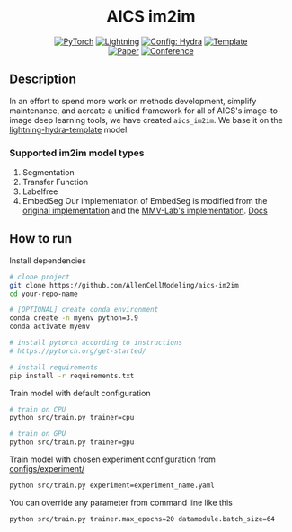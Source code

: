 <div align="center">

# AICS im2im

<a href="https://pytorch.org/get-started/locally/"><img alt="PyTorch" src="https://img.shields.io/badge/PyTorch-ee4c2c?logo=pytorch&logoColor=white"></a>
<a href="https://pytorchlightning.ai/"><img alt="Lightning" src="https://img.shields.io/badge/-Lightning-792ee5?logo=pytorchlightning&logoColor=white"></a>
<a href="https://hydra.cc/"><img alt="Config: Hydra" src="https://img.shields.io/badge/Config-Hydra-89b8cd"></a>
<a href="https://github.com/ashleve/lightning-hydra-template"><img alt="Template" src="https://img.shields.io/badge/-Lightning--Hydra--Template-017F2F?style=flat&logo=github&labelColor=gray"></a><br>
[![Paper](http://img.shields.io/badge/paper-arxiv.1001.2234-B31B1B.svg)](https://www.nature.com/articles/nature14539)
[![Conference](http://img.shields.io/badge/AnyConference-year-4b44ce.svg)](https://papers.nips.cc/paper/2020)

</div>

## Description
In an effort to spend more work on methods development, simplify maintenance, and acreate a unified framework for all of AICS's image-to-image deep learning tools, we have created `aics_im2im`. We base it on the [lightning-hydra-template](https://github.com/ashleve/lightning-hydra-template) model.

### Supported im2im model types
1. Segmentation
2. Transfer Function
3. Labelfree
4. EmbedSeg
    Our implementation of EmbedSeg is modified from the [original implementation](https://github.com/juglab/EmbedSeg) and the [MMV-Lab's implementation](https://github.com/MMV-Lab/mmv_im2im). 
    [Docs](docs/embedseg.md)



## How to run

Install dependencies

```bash
# clone project
git clone https://github.com/AllenCellModeling/aics-im2im
cd your-repo-name

# [OPTIONAL] create conda environment
conda create -n myenv python=3.9
conda activate myenv

# install pytorch according to instructions
# https://pytorch.org/get-started/

# install requirements
pip install -r requirements.txt
```

Train model with default configuration

```bash
# train on CPU
python src/train.py trainer=cpu

# train on GPU
python src/train.py trainer=gpu
```

Train model with chosen experiment configuration from [configs/experiment/](configs/experiment/)

```bash
python src/train.py experiment=experiment_name.yaml
```

You can override any parameter from command line like this

```bash
python src/train.py trainer.max_epochs=20 datamodule.batch_size=64
```




